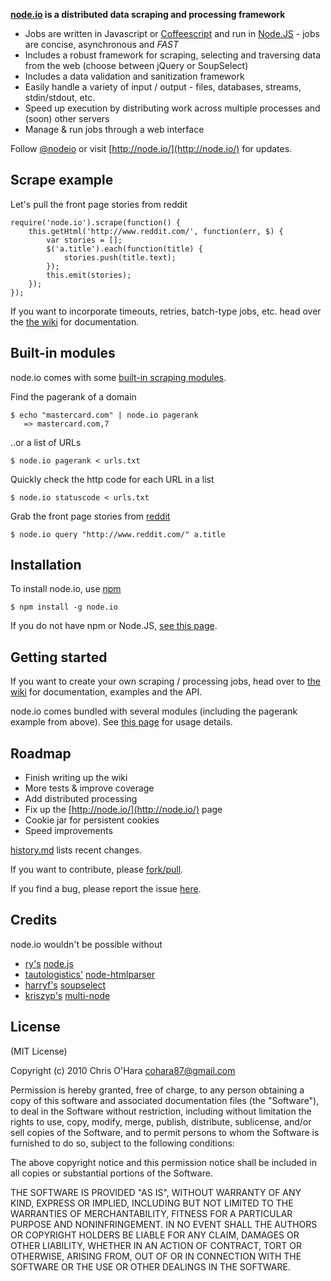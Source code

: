 **[node.io](http://node.io/) is a distributed data scraping and processing framework**

- Jobs are written in Javascript or [Coffeescript](http://jashkenas.github.com/coffee-script/) and run in [Node.JS](http://nodejs.org/) - jobs are concise, asynchronous and _FAST_
- Includes a robust framework for scraping, selecting and traversing data from the web (choose between jQuery or SoupSelect)
- Includes a data validation and sanitization framework
- Easily handle a variety of input / output - files, databases, streams, stdin/stdout, etc.
- Speed up execution by distributing work across multiple processes and (soon) other servers
- Manage & run jobs through a web interface

Follow [@nodeio](http://twitter.com/nodeio) or visit [http://node.io/](http://node.io/) for updates.

## Scrape example

Let's pull the front page stories from reddit

    require('node.io').scrape(function() {
        this.getHtml('http://www.reddit.com/', function(err, $) {
            var stories = [];
            $('a.title').each(function(title) {
                stories.push(title.text);
            });
            this.emit(stories);
        });
    });

If you want to incorporate timeouts, retries, batch-type jobs, etc. head over the [the wiki](https://github.com/chriso/node.io/wiki) for documentation.

## Built-in modules

node.io comes with some [built-in scraping modules](https://github.com/chriso/node.io/tree/master/builtin).

Find the pagerank of a domain

    $ echo "mastercard.com" | node.io pagerank
       => mastercard.com,7

..or a list of URLs

    $ node.io pagerank < urls.txt

Quickly check the http code for each URL in a list

    $ node.io statuscode < urls.txt

Grab the front page stories from [reddit](http://www.reddit.com)

    $ node.io query "http://www.reddit.com/" a.title

## Installation

To install node.io, use [npm](http://github.com/isaacs/npm)

    $ npm install -g node.io

If you do not have npm or Node.JS, [see this page](https://github.com/chriso/node.io/wiki/Installation).

## Getting started

If you want to create your own scraping / processing jobs, head over to [the wiki](https://github.com/chriso/node.io/wiki) for documentation, examples and the API.

node.io comes bundled with several modules (including the pagerank example from above). See [this page](https://github.com/chriso/node.io/blob/master/builtin/README.md) for usage details.

## Roadmap

- Finish writing up the wiki
- More tests & improve coverage
- Add distributed processing
- Fix up the [http://node.io/](http://node.io/) page
- Cookie jar for persistent cookies
- Speed improvements

[history.md](https://github.com/chriso/node.io/blob/master/HISTORY.md) lists recent changes.

If you want to contribute, please [fork/pull](https://github.com/chriso/node.io/fork).

If you find a bug, please report the issue [here](https://github.com/chriso/node.io/issues). 

## Credits

node.io wouldn't be possible without

- [ry's](https://github.com/ry) [node.js](http://nodejs.org/)
- [tautologistics'](https://github.com/tautologistics) [node-htmlparser](https://github.com/tautologistics/node-htmlparser)
- [harryf's](https://github.com/harryf) [soupselect](https://github.com/harryf/node-soupselect)
- [kriszyp's](https://github.com/kriszyp) [multi-node](https://github.com/kriszyp/multi-node)

## License

(MIT License)

Copyright (c) 2010 Chris O'Hara <cohara87@gmail.com>

Permission is hereby granted, free of charge, to any person obtaining
a copy of this software and associated documentation files (the
"Software"), to deal in the Software without restriction, including
without limitation the rights to use, copy, modify, merge, publish,
distribute, sublicense, and/or sell copies of the Software, and to
permit persons to whom the Software is furnished to do so, subject to
the following conditions:

The above copyright notice and this permission notice shall be
included in all copies or substantial portions of the Software.

THE SOFTWARE IS PROVIDED "AS IS", WITHOUT WARRANTY OF ANY KIND,
EXPRESS OR IMPLIED, INCLUDING BUT NOT LIMITED TO THE WARRANTIES OF
MERCHANTABILITY, FITNESS FOR A PARTICULAR PURPOSE AND
NONINFRINGEMENT. IN NO EVENT SHALL THE AUTHORS OR COPYRIGHT HOLDERS BE
LIABLE FOR ANY CLAIM, DAMAGES OR OTHER LIABILITY, WHETHER IN AN ACTION
OF CONTRACT, TORT OR OTHERWISE, ARISING FROM, OUT OF OR IN CONNECTION
WITH THE SOFTWARE OR THE USE OR OTHER DEALINGS IN THE SOFTWARE.
